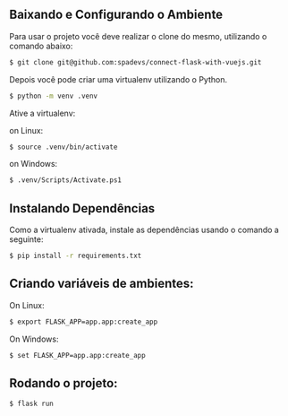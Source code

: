 ## Baixando e Configurando o Ambiente

Para usar o projeto você deve realizar o clone do mesmo, utilizando o comando abaixo:

```bash
$ git clone git@github.com:spadevs/connect-flask-with-vuejs.git
```

Depois você pode criar uma virtualenv utilizando o Python.

```bash
$ python -m venv .venv
```

Ative a virtualenv:

on Linux:

```bash
$ source .venv/bin/activate
```

on Windows:

```bash
$ .venv/Scripts/Activate.ps1
```

## Instalando Dependências

Como a virtualenv ativada, instale as dependências usando o comando a seguinte:

```bash
$ pip install -r requirements.txt
```

## Criando variáveis de ambientes:

On Linux:
```bash
$ export FLASK_APP=app.app:create_app
```
On Windows:
```bash
$ set FLASK_APP=app.app:create_app
```

## Rodando o projeto:

```bash
$ flask run
```
